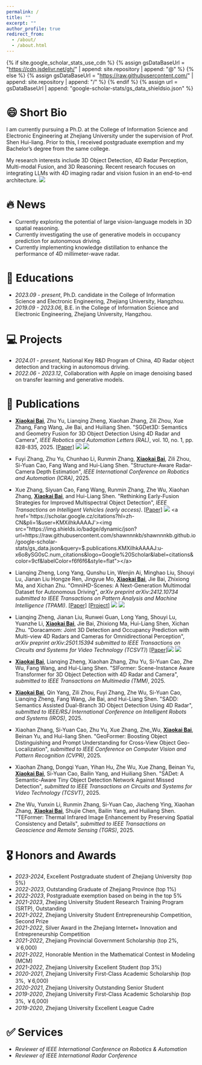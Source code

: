 ```yaml
---
permalink: /
title: ""
excerpt: ""
author_profile: true
redirect_from: 
  - /about/
  - /about.html
---
```


{% if site.google_scholar_stats_use_cdn %}
{% assign gsDataBaseUrl = "https://cdn.jsdelivr.net/gh/" | append: site.repository | append: "@" %}
{% else %}
{% assign gsDataBaseUrl = "https://raw.githubusercontent.com/" | append: site.repository | append: "/" %}
{% endif %}
{% assign url = gsDataBaseUrl | append: "google-scholar-stats/gs_data_shieldsio.json" %}

# 😄 Short Bio

I am currently pursuing a Ph.D. at the College of Information Science and Electronic Engineering at Zhejiang University under the supervision of Prof. Shen Hui-liang. Prior to this, I received postgraduate exemption and my Bachelor’s degree from the same college.

My research interests include 3D Object Detection, 4D Radar Perception, Multi-modal Fusion, and 3D Reasoning. Recent research focuses on integrating LLMs with 4D imaging radar and vision fusion in an end-to-end architecture. <a href='https://scholar.google.com/citations?user=DhtAFkwAAAAJ'><img src="https://img.shields.io/endpoint?url=https%3A%2F%2Fraw.githubusercontent.com%2Fshawnnnkb%2Fshawnnnkb.github.io%2Fgoogle-scholar-stats%2Fgs_data_shieldsio.json&logo=Google%20Scholar&labelColor=f6f6f6&color=9cf&style=flat&label=citations"></a>

# 🔥 News
- Currently exploring the potential of large vision-language models in 3D spatial reasoning.
- Currently investigating the use of generative models in occupancy prediction for autonomous driving.
- Currently implementing knowledge distillation to enhance the performance of 4D millimeter-wave radar.

# 📖 Educations
- *2023.09 - present*, Ph.D. candidate in the College of Information Science and Electronic Engineering, Zhejiang University, Hangzhou. 
- *2019.09 - 2023.06*, B.E. in the College of Information Science and Electronic Engineering, Zhejiang University, Hangzhou.

# 💻 Projects
- *2024.01 - present*, National Key R&D Program of China, 4D Radar object detection and tracking in autonomous driving.
- *2022.06 - 2023.12*, Collaboration with Apple on image denoising based on transfer learning and generative models.


# 📝 Publications 

- **<u>Xiaokai Bai</u>**, Zhu Yu, Lianqing Zheng,  Xiaohan Zhang, Zili Zhou, Xue Zhang, Fang Wang, Jie Bai, and Huiliang Shen. "SGDet3D: Semantics and Geometry Fusion for 3D Object Detection Using 4D Radar and Camera", *IEEE Robotics and Automation Letters (RAL)*, vol. 10, no. 1, pp. 828-835, 2025. [[Paper]](https://ieeexplore.ieee.org/abstract/document/10783046) [![](https://img.shields.io/github/stars/shawnnnkb/SGDet3D?style=social&label=Code+Stars)](https://github.com/shawnnnkb/SGDet3D) <a href='https://scholar.google.cz/citations?hl=zh-CN&pli=1&user=KMXilhkAAAAJ'><img src="https://img.shields.io/badge/dynamic/json?url=https://raw.githubusercontent.com/shawnnnkb/shawnnnkb.github.io/google-scholar-stats/gs_data.json&query=$.publications.KMXilhkAAAAJ:d1gkVwhDpl0C.num_citations&logo=Google%20Scholar&label=citations&color=9cf&labelColor=f6f6f6&style=flat"></a>

- Fuyi Zhang, Zhu Yu, Chunhao Li, Runmin Zhang, **<u>Xiaokai Bai</u>**, Zili Zhou, Si-Yuan Cao, Fang Wang and Hui-Liang Shen. "Structure-Aware Radar-Camera Depth Estimation", *IEEE International Conference on Robotics and Automation (ICRA)*, 2025.

- Xue Zhang, Siyuan Cao, Fang Wang, Runmin Zhang, Zhe Wu, Xiaohan Zhang, **<u>Xiaokai Bai</u>**, and Hui-Liang Shen. "Rethinking Early-Fusion Strategies for Improved Multispectral Object Detection", *IEEE Transactions on Intelligent Vehicles (early access)*. [[Paper]](https://arxiv.org/abs/2405.16038) [![](https://img.shields.io/github/stars/XueZ-phd/Efficient-RGB-T-Early-Fusion-Detection?style=social&label=Code+Stars)]([https://github.com/TJRadarLab/OmniHD-Scenes](https://github.com/XueZ-phd/Efficient-RGB-T-Early-Fusion-Detection)) <a href='https://scholar.google.cz/citations?hl=zh-CN&pli=1&user=KMXilhkAAAAJ'><img src="https://img.shields.io/badge/dynamic/json?url=https://raw.githubusercontent.com/shawnnnkb/shawnnnkb.github.io/google-scholar-stats/gs_data.json&query=$.publications.KMXilhkAAAAJ:u-x6o8ySG0sC.num_citations&logo=Google%20Scholar&label=citations&color=9cf&labelColor=f6f6f6&style=flat"></a>

- Lianqing Zheng, Long Yang, Qunshu Lin, Wenjin Ai, Minghao Liu, Shouyi Lu, Jianan Liu Hongze Ren, Jingyue Mo, **<u>Xiaokai Bai</u>**, Jie Bai, Zhixiong Ma, and Xichan Zhu. "OmniHD-Scenes: A Next-Generation Multimodal Dataset for Autonomous Driving", *arXiv preprint arXiv:2412.10734 submitted to IEEE Transactions on Pattern Analysis and Machine Intelligence (TPAMI)*. [[Paper]](https://arxiv.org/abs/2412.10734) [[Project]](https://www.2077ai.com/OmniHD-Scenes/) [![](https://img.shields.io/github/stars/TJRadarLab/OmniHD-Scenes?style=social&label=Code+Stars)](https://github.com/TJRadarLab/OmniHD-Scenes) <a href='https://scholar.google.cz/citations?hl=zh-CN&pli=1&user=KMXilhkAAAAJ'><img src="https://img.shields.io/badge/dynamic/json?url=https://raw.githubusercontent.com/shawnnnkb/shawnnnkb.github.io/google-scholar-stats/gs_data.json&query=$.publications.KMXilhkAAAAJ:9yKSN-GCB0IC.num_citations&logo=Google%20Scholar&label=citations&color=9cf&labelColor=f6f6f6&style=flat"></a>

- Lianqing Zheng, Jianan Liu, Runwei Guan, Long Yang, Shouyi Lu, Yuanzhe Li, **<u>Xiaokai Bai</u>**, Jie Bai, Zhixiong Ma, Hui-Liang Shen, Xichan Zhu. "Doracamom: Joint 3D Detection and Occupancy Prediction with Multi-view 4D Radars and Cameras for Omnidirectional Perception", *arXiv preprint arXiv:2501.15394 submitted to IEEE Transactions on Circuits and Systems for Video Technology (TCSVT)*) [[Paper]](https://arxiv.org/abs/2501.15394)[![](https://img.shields.io/github/stars/TJRadarLab/Doracamom?style=social&label=Code+Stars)](https://github.com/TJRadarLab/Doracamom) <a href='https://scholar.google.cz/citations?hl=zh-CN&pli=1&user=KMXilhkAAAAJ'><img src="https://img.shields.io/badge/dynamic/json?url=https://raw.githubusercontent.com/shawnnnkb/shawnnnkb.github.io/google-scholar-stats/gs_data.json&query=$.publications.KMXilhkAAAAJ:2osOgNQ5qMEC.num_citations&logo=Google%20Scholar&label=citations&color=9cf&labelColor=f6f6f6&style=flat"></a>

- **<u>Xiaokai Bai</u>**, Lianqing Zheng, Xiaohan Zhang, Zhu Yu, Si-Yuan Cao, Zhe Wu, Fang Wang, and Hui-Liang Shen. "SIFormer: Scene-Instance Aware Transformer for 3D Object Detection with 4D Radar and Camera", *submitted to IEEE Transactions on Multimedia (TMM)*, 2025.
- **<u>Xiaokai Bai</u>**, Qin Yang, Zili Zhou, Fuyi Zhang, Zhe Wu, Si-Yuan Cao, Lianqing Zheng, Fang Wang, Jie Bai, and Hui-Liang Shen. "SADD: Semantics Assisted Dual-Branch 3D Object Detection Using 4D Radar", *submitted to IEEE/RSJ International Conference on Intelligent Robots and Systems (IROS)*, 2025.
- Xiaohan Zhang, Si-Yuan Cao, Zhu Yu, Xue Zhang, Zhe_Wu, **<u>Xiaokai Bai</u>**, Beinan Yu, and Hui-liang Shen. "GeoFormer: Boosting Object Distinguishing and Prompt Understanding for Cross-View Object Geo-Localization", *submitted to IEEE Conference on Computer Vision and Pattern Recognition (CVPR)*, 2025.
- Xiaohan Zhang, Dongqi Yuan, Yihan Hu, Zhe Wu, Xue Zhang, Beinan Yu, **<u>Xiaokai Bai</u>**, Si-Yuan Cao, Bailin Yang, and Huiliang Shen. "SADet: A Semantic-Aware Tiny Object Detection Network Against Missed Detection", *submitted to IEEE Transactions on Circuits and Systems for Video Technology (TCSVT)*, 2025.
- Zhe Wu, Yunxin Li, Runmin Zhang, 	Si-Yuan Cao, Jiacheng Ying, Xiaohan Zhang, **<u>Xiaokai Bai</u>**, Shujie Chen, Bailin Yang, and Huiliang Shen. "TEFormer: Thermal Infrared Image Enhancement by Preserving Spatial Consistency and Details", *submitted to IEEE Transactions on Geoscience and Remote Sensing (TGRS)*, 2025.

# 🎖 Honors and Awards
- *2023-2024*, Excellent Postgraduate student of Zhejiang University (top 5%)
- *2022-2023*, Outstanding Graduate of Zhejiang Province (top 1%)
- *2022-2023*, Postgraduate exemption based on being in the top 5%
- *2021-2023*, Zhejiang University Student Research Training Program (SRTP), Outstanding
- *2021-2022*, Zhejiang University Student Entrepreneurship Competition, Second Prize
- *2021-2022*, Silver Award in the Zhejiang Internet+ Innovation and Entrepreneurship Competition
- *2021-2022*, Zhejiang Provincial Government Scholarship (top 2%, ￥6,000)
- *2021-2022*, Honorable Mention in the Mathematical Contest in Modeling (MCM)
- *2021-2022*, Zhejiang University Excellent Student (top 3%)
- *2020-2021*, Zhejiang University First-Class Academic Scholarship (top 3%, ￥6,000)
- *2020-2021*, Zhejiang University Outstanding Senior Student
- *2019-2020*, Zhejiang University First-Class Academic Scholarship (top 3%, ￥6,000)
- *2019-2020*, Zhejiang University Excellent League Cadre

# ✅ Services
- *Reviewer of IEEE International Conference on Robotics & Automation*
- *Reviewer of IEEE International Radar Conference*
